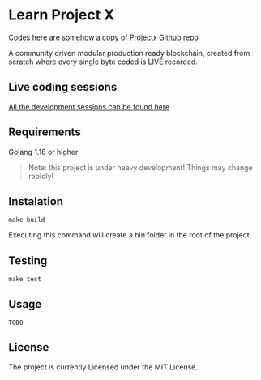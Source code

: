 # Learn Project X

[Codes here are somehow a copy of Projectx Github repo](https://github.com/anthdm/projectx)

A community driven modular production ready blockchain, created from scratch where every single byte coded is LIVE recorded.

## Live coding sessions

[All the development sessions can be found here](https://www.youtube.com/channel/UCIjIAXXsX4YMYeFj-LP42-Q)

## Requirements

Golang 1.18 or higher

> Note: this project is under heavy development! Things may change rapidly!

## Instalation

```
make build
```

Executing this command will create a bin folder in the root of the project.

## Testing

```
make test
```

## Usage

```
TODO
```

## License

The project is currently Licensed under the MIT License.
